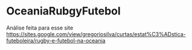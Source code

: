 # OceaniaRubgyFutebol

Análise feita para esse site https://sites.google.com/view/gregoriosilva/curtas/estat%C3%ADstica-futeboleira/rugby-e-futebol-na-oceania
